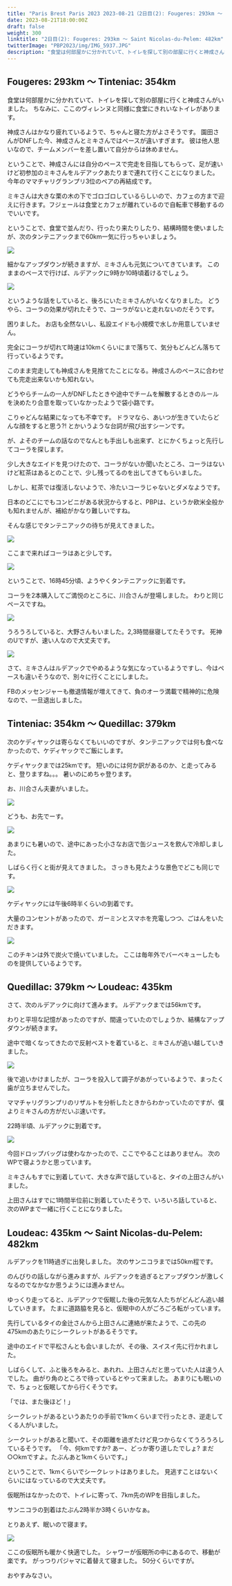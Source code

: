 ```yaml
---
title: "Paris Brest Paris 2023 2023-08-21（2日目(2): Fougeres: 293km ～ Saint Nicolas-du-Pelem: 482km）"
date: 2023-08-21T18:00:00Z
draft: false
weight: 300
linktitle: "2日目(2): Fougeres: 293km ～ Saint Nicolas-du-Pelem: 482km"
twitterImage: "PBP2023/img/IMG_5937.JPG"
description: "食堂は何部屋かに分かれていて、トイレを探して別の部屋に行くと神成さんがいました。ちなみに、ここのヴィレンヌと同様に食堂にきれいなトイレがあります。"
---
```


## Fougeres: 293km ～ Tinteniac: 354km

食堂は何部屋かに分かれていて、トイレを探して別の部屋に行くと神成さんがいました。
ちなみに、ここのヴィレンヌと同様に食堂にきれいなトイレがあります。

神成さんはかなり疲れているようで、ちゃんと寝た方がよさそうです。
園田さんがDNFした今、神成さんとミキさんではペースが違いすぎます。
彼は他人思いなので、チームメンバーを差し置いて自分からは休めません。

ということで、神成さんには自分のペースで完走を目指してもらって、足が速いけど初参加のミキさんをルデアックあたりまで連れて行くことになりました。
今年のママチャリグランプリ3位のペアの再結成です。

ミキさんは大きな栗の木の下でゴロゴロしているらしいので、カフェの方まで迎えに行きます。フジェールは食堂とカフェが離れているので自転車で移動するのでいいです。

ということで、食堂で並んだり、行ったり来たりしたり、結構時間を使いましたが、次のタンテニアックまで60km一気に行っちゃいましょう。

![](../img/IMG_6050.JPG)

細かなアップダウンが続きますが、ミキさんも元気についてきています。
このままのペースで行けば、ルデアックに9時か10時頃着けるでしょう。

![](../img/IMG_6051.JPG)

というような話をしていると、後ろにいたミキさんがいなくなりました。
どうやら、コーラの効果が切れたそうで、コーラがないと走れないのだそうです。

困りました。
お店も全然ないし、私設エイドも小規模で水しか用意していません。

完全にコーラが切れて時速は10kmくらいにまで落ちて、気分もどんどん落ちて行っているようです。

このまま完走しても神成さんを見捨てたことになる。神成さんのペースに合わせても完走出来ないかも知れない。

どうやらチームの一人がDNFしたときや途中でチームを解散するときのルールを決めたり合意を取っていなかったようで袋小路です。

こりゃどんな結果になっても不幸です。
ドラマなら、あいつが生きていたらどんな顔をすると思う?! とかいうような台詞が飛び出すシーンです。

が、よそのチームの話なのでなんとも手出しも出来ず、とにかくちょっと先行してコーラを探します。

少し大きなエイドを見つけたので、コーラがないか聞いたところ、コーラはないけど紅茶はあるとのことで、少し残ってるのを出してきてもらいました。

しかし、紅茶では復活しないようで、冷たいコーラじゃないとダメなようです。

日本のどこにでもコンビニがある状況からすると、PBPは、というか欧米全般かも知れませんが、補給がかなり難しいですね。

そんな感じでタンテニアックの待ちが見えてきました。

![](../img/IMG_6053.JPG)

ここまで来ればコーラはあと少しです。

![](../img/IMG_6056.JPG)

ということで、16時45分頃、ようやくタンテニアックに到着です。

コーラを2本購入してご満悦のところに、川合さんが登場しました。
わりと同じペースですね。

![](../img/IMG_6057.JPG)

うろうろしていると、大野さんもいました。2,3時間昼寝してたそうです。
死神のUですが、速い人なので大丈夫です。

![](../img/IMG_6058.JPG)

さて、ミキさんはルデアックでやめるような気になっているようですし、今はペースも違いそうなので、別々に行くことにしました。

FBのメッセンジャーも撤退情報が増えてきて、負のオーラ満載で精神的に危険なので、一旦退出しました。

## Tinteniac: 354km ～ Quedillac: 379km

次のケディヤックは寄らなくてもいいのですが、タンテニアックでは何も食べなかったので、ケディヤックでご飯にします。

ケディヤックまでは25kmです。
短いのには何か訳があるのか、と走ってみると、登りますね。。。
暑いのにめちゃ登ります。

お、川合さん夫妻がいました。

![](../img/IMG_6061.JPG)

どうも、お先でーす。

![](../img/IMG_6062.JPG)

あまりにも暑いので、途中にあった小さなお店で缶ジュースを飲んで冷却しました。

しばらく行くと街が見えてきました。
さっきも見たような景色でどこも同じです。

![](../img/IMG_6063.JPG)

ケディヤックには午後6時半くらいの到着です。

大量のコンセントがあったので、ガーミンとスマホを充電しつつ、ごはんをいただきます。

![](../img/IMG_6064.JPG)

このチキンは外で炭火で焼いていました。
ここは毎年外でバーベキューしたものを提供しているようです。

## Quedillac: 379km ～ Loudeac: 435km

さて、次のルデアックに向けて進みます。
ルデアックまでは56kmです。

わりと平坦な記憶があったのですが、間違っていたのでしょうか、結構なアップダウンが続きます。

途中で暗くなってきたので反射ベストを着ていると、ミキさんが追い越していきました。

![](../img/IMG_6068.JPG)

後で追いかけましたが、コーラを投入して調子があがっているようで、まったく歯が立ちませんでした。

ママチャリグランプリのリザルトを分析したときからわかっていたのですが、僕よりミキさんの方がだいぶ速いです。

22時半頃、ルデアックに到着です。

![](../img/IMG_6069.JPG)

今回ドロップバッグは使わなかったので、ここでやることはありません。
次のWPで寝ようかと思っています。

ミキさんもすでに到着していて、大きな声で話していると、タイの上田さんがいました。

上田さんはすでに1時間半位前に到着していたそうで、いろいろ話していると、次のWPまで一緒に行くことになりました。

## Loudeac: 435km ～ Saint Nicolas-du-Pelem: 482km

ルデアックを11時過ぎに出発しました。
次のサンニコラまでは50km程です。

のんびりの話しながら進みますが、ルデアックを過ぎるとアップダウンが激しくなるのでなかなか思うようには進みません。

ゆっくり走ってると、ルデアックで仮眠した後の元気な人たちがどんどん追い越していきます。
たまに道路脇を見ると、仮眠中の人がごろごろ転がっています。

先行しているタイの金辻さんから上田さんに連絡が来たようで、この先の475kmのあたりにシークレットがあるそうです。

途中のエイドで平松さんとも会いましたが、その後、スイスイ先に行かれました。

しばらくして、ふと後ろをみると、あれれ、上田さんだと思っていた人は違う人でした。
曲がり角のところで待っているとやって来ました。
あまりにも眠いので、ちょっと仮眠してから行くそうです。

「では、また後ほど！」

シークレットがあるというあたりの手前で1kmくらいまで行ったとき、逆走してくる人がいました。

シークレットがあると聞いて、その距離を過ぎたけど見つからなくてうろうろしているそうです。
「今、何kmですか? あー、どっか寄り道したでしょ? まだ○○kmですよ。たぶんあと1kmくらいです。」

ということで、1kmくらいでシークレットはありました。
見逃すことはないくらいにはなっているので大丈夫です。

仮眠所はなかったので、トイレに寄って、7km先のWPを目指しました。

サンニコラの到着はたぶん2時半か3時くらいかなぁ。

とりあえず、眠いので寝ます。

![](../img/IMG_6072.JPG)

ここの仮眠所も暖かく快適でした。
シャワーが仮眠所の中にあるので、移動が楽です。
がっつりパジャマに着替えて寝ました。
50分くらいですが。

おやすみなさい。
